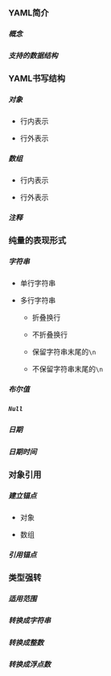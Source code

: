 ### YAML简介

##### 概念

##### 支持的数据结构

### YAML书写结构

##### 对象

* 行内表示

* 行外表示

##### 数组

* 行内表示

* 行外表示

##### 注释

### 纯量的表现形式

##### 字符串

* 单行字符串

* 多行字符串

    * 折叠换行
    
    * 不折叠换行
    
    * 保留字符串末尾的`\n`
    
    * 不保留字符串末尾的`\n`

##### 布尔值

##### `Null`

##### 日期

##### 日期时间

### 对象引用

##### 建立锚点

* 对象

* 数组

##### 引用锚点

### 类型强转

##### 适用范围

##### 转换成字符串

##### 转换成整数

##### 转换成浮点数
